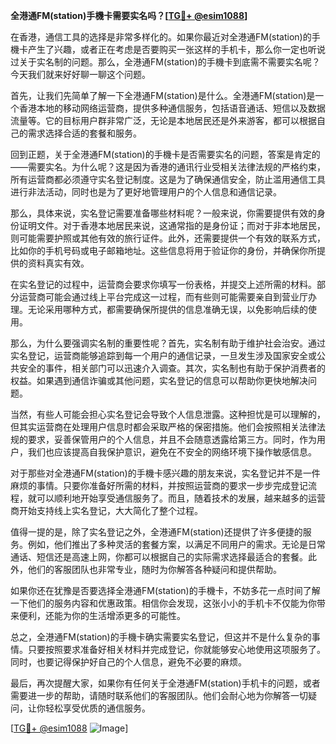 **全港通FM(station)手機卡需要实名吗？[[TG💪+ @esim1088](https://t.me/s/esim1088)]**

在香港，通信工具的选择是非常多样化的。如果你最近对全港通FM(station)的手機卡产生了兴趣，或者正在考虑是否要购买一张这样的手机卡，那么你一定也听说过关于实名制的问题。那么，全港通FM(station)的手機卡到底需不需要实名呢？今天我们就来好好聊一聊这个问题。

首先，让我们先简单了解一下全港通FM(station)是什么。全港通FM(station)是一个香港本地的移动网络运营商，提供多种通信服务，包括语音通话、短信以及数据流量等。它的目标用户群非常广泛，无论是本地居民还是外来游客，都可以根据自己的需求选择合适的套餐和服务。

回到正题，关于全港通FM(station)的手機卡是否需要实名的问题，答案是肯定的——需要实名。为什么呢？这是因为香港的通讯行业受相关法律法规的严格约束，所有运营商都必须遵守实名登记制度。这是为了确保通信安全，防止滥用通信工具进行非法活动，同时也是为了更好地管理用户的个人信息和通信记录。

那么，具体来说，实名登记需要准备哪些材料呢？一般来说，你需要提供有效的身份证明文件。对于香港本地居民来说，这通常指的是身份证；而对于非本地居民，则可能需要护照或其他有效的旅行证件。此外，还需要提供一个有效的联系方式，比如你的手机号码或电子邮箱地址。这些信息将用于验证你的身份，并确保你所提供的资料真实有效。

在实名登记的过程中，运营商会要求你填写一份表格，并提交上述所需的材料。部分运营商可能会通过线上平台完成这一过程，而有些则可能需要亲自到营业厅办理。无论采用哪种方式，都需要确保所提供的信息准确无误，以免影响后续的使用。

那么，为什么要强调实名制的重要性呢？首先，实名制有助于维护社会治安。通过实名登记，运营商能够追踪到每一个用户的通信记录，一旦发生涉及国家安全或公共安全的事件，相关部门可以迅速介入调查。其次，实名制也有助于保护消费者的权益。如果遇到通信诈骗或其他问题，实名登记的信息可以帮助你更快地解决问题。

当然，有些人可能会担心实名登记会导致个人信息泄露。这种担忧是可以理解的，但其实运营商在处理用户信息时都会采取严格的保密措施。他们会按照相关法律法规的要求，妥善保管用户的个人信息，并且不会随意透露给第三方。同时，作为用户，我们也应该提高自我保护意识，避免在不安全的网络环境下操作敏感信息。

对于那些对全港通FM(station)的手機卡感兴趣的朋友来说，实名登记并不是一件麻烦的事情。只要你准备好所需的材料，并按照运营商的要求一步步完成登记流程，就可以顺利地开始享受通信服务了。而且，随着技术的发展，越来越多的运营商开始支持线上实名登记，大大简化了整个过程。

值得一提的是，除了实名登记之外，全港通FM(station)还提供了许多便捷的服务。例如，他们推出了多种灵活的套餐方案，以满足不同用户的需求。无论是日常通话、短信还是高速上网，你都可以根据自己的实际需求选择最适合的套餐。此外，他们的客服团队也非常专业，随时为你解答各种疑问和提供帮助。

如果你还在犹豫是否要选择全港通FM(station)的手機卡，不妨多花一点时间了解一下他们的服务内容和优惠政策。相信你会发现，这张小小的手机卡不仅能为你带来便利，还能为你的生活增添更多的可能性。

总之，全港通FM(station)的手機卡确实需要实名登记，但这并不是什么复杂的事情。只要按照要求准备好相关材料并完成登记，你就能够安心地使用这项服务了。同时，也要记得保护好自己的个人信息，避免不必要的麻烦。

最后，再次提醒大家，如果你有任何关于全港通FM(station)手机卡的问题，或者需要进一步的帮助，请随时联系他们的客服团队。他们会耐心地为你解答一切疑问，让你轻松享受优质的通信服务。

[[TG💪+ @esim1088](https://t.me/s/esim1088) ![Image](https://i.postimg.cc/4NQfJmqS/Snipaste-2025-05-13-00-14-12.png)]